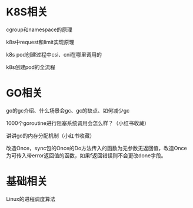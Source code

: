 # K8S相关

cgroup和namespace的原理

k8s中request和limit实现原理

k8s pod创建过程中csi、cni在哪里调用的

k8s创建pod的全流程





# GO相关

go的gc介绍、什么场景会gc、gc的缺点、如何减少gc

1000个goroutine进行阻塞系统调用会怎么样？（小红书收藏）

讲讲go的内存分配机制（小红书收藏）

改造Once，sync包的Once的Do方法传入的函数为无参数无返回值，改造Once为可传入带error返回值的函数，如果f返回错误则不会更改done字段。



# 基础相关

Linux的进程调度算法



